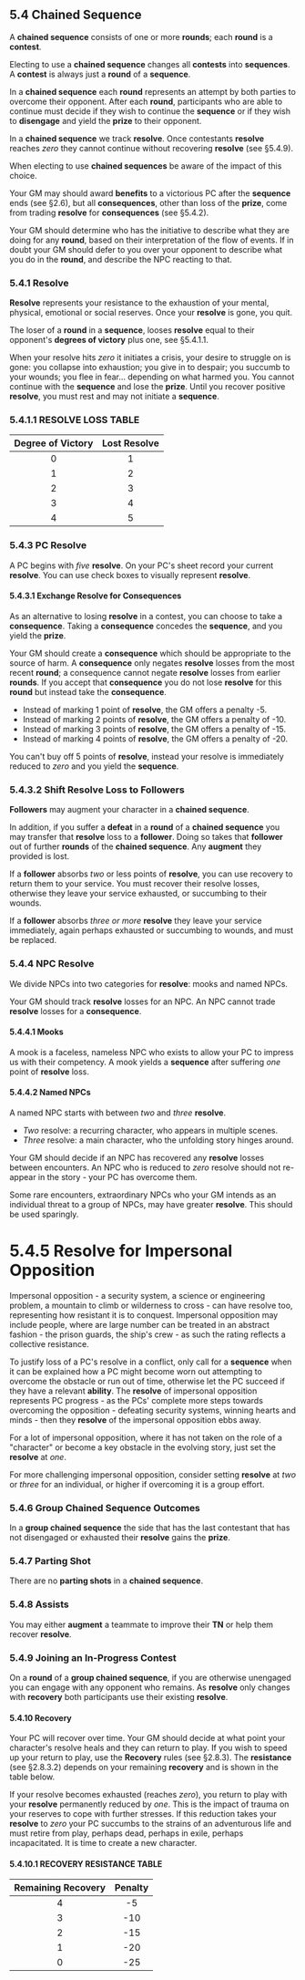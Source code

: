 ## 5.4 Chained Sequence

A **chained sequence** consists of one or more **rounds**; each **round** is a **contest**.

Electing to use a **chained sequence** changes all **contests** into **sequences**. A **contest** is always just a **round** of a **sequence**.

In a **chained sequence** each **round** represents an attempt by both parties to overcome their opponent. After each **round**, participants who are able to continue must decide if they wish to continue the **sequence** or if they wish to **disengage** and yield the **prize** to their opponent.

In a **chained sequence** we track **resolve**. Once contestants **resolve** reaches *zero* they cannot continue without recovering **resolve** (see §5.4.9).

When electing to use **chained sequences** be aware of the impact of this choice.

Your GM may should award **benefits** to a victorious PC after the **sequence** ends (see §2.6), but all **consequences**, other than loss of the **prize**, come from trading **resolve** for **consequences** (see §5.4.2).

Your GM should determine who has the initiative to describe what they are doing for any **round**, based on their interpretation of the flow of events. If in doubt your GM should defer to you over your opponent to describe what you do in the **round**, and describe the NPC reacting to that.

### 5.4.1 Resolve

**Resolve** represents your resistance to the exhaustion of your mental, physical, emotional or social reserves. Once your **resolve** is gone, you quit.

The loser of a **round** in a **sequence**, looses **resolve** equal to their opponent's **degrees of victory** plus one, see §5.4.1.1.

When your resolve hits *zero* it initiates a crisis, your desire to struggle on is gone: you collapse into exhaustion; you give in to despair; you succumb to your wounds; you flee in fear... depending on what harmed you. You cannot continue with the **sequence** and lose the **prize**. Until you recover positive **resolve**, you must rest and may not initiate a **sequence**.

### 5.4.1.1 RESOLVE LOSS TABLE

|Degree of Victory    |Lost Resolve    |
|:-------------------:|:--------------:|
|0|1|
|1|2|
|2|3|
|3|4|
|4|5|

### 5.4.3 PC Resolve

A PC begins with *five* **resolve**. On your PC's sheet record your current **resolve**. You can use check boxes to visually represent **resolve**.

#### 5.4.3.1 Exchange Resolve for Consequences

As an alternative to losing **resolve** in a contest, you can choose to take a **consequence**. Taking a **consequence** concedes the **sequence**, and you yield the **prize**.

Your GM should create a **consequence** which should be appropriate to the source of harm. A **consequence** only negates **resolve** losses from the most recent **round**; a consequence cannot negate **resolve** losses from earlier **rounds**. If you accept that **consequence** you do not lose **resolve** for this **round** but instead take the **consequence**.

* Instead of marking 1 point of **resolve**, the GM offers a penalty -5.
* Instead of marking 2 points of **resolve**, the GM offers a penalty of -10.
* Instead of marking 3 points of **resolve**, the GM offers a penalty of -15.
* Instead of marking 4 points of **resolve**, the GM offers a penalty of -20.

You can't buy off 5 points of **resolve**, instead your resolve is immediately reduced to *zero* and you yield the **sequence**.

### 5.4.3.2 Shift Resolve Loss to Followers

**Followers** may augment your character in a **chained sequence**.

In addition, if you suffer a **defeat** in a **round** of a **chained sequence** you may transfer that **resolve** loss to a **follower**. Doing so takes that **follower** out of further **rounds** of the **chained sequence**. Any **augment** they provided is lost.

If a **follower** absorbs *two* or less points of **resolve**, you can use recovery to return them to your service. You must recover their resolve losses, otherwise they leave your service exhausted, or succumbing to their wounds.

If a **follower** absorbs *three or more* **resolve** they leave your service immediately, again perhaps exhausted or succumbing to wounds, and must be replaced.

### 5.4.4 NPC Resolve

We divide NPCs into two categories for **resolve**: mooks and named NPCs.

Your GM should track **resolve** losses for an NPC. An NPC cannot trade **resolve** losses for a **consequence**.

#### 5.4.4.1 Mooks

A mook is a faceless, nameless NPC who exists to allow your PC to impress us with their competency. A mook yields a **sequence** after suffering *one* point of **resolve** loss.

#### 5.4.4.2 Named NPCs

A named NPC starts with between *two* and *three* **resolve**.

* *Two* resolve: a recurring character, who appears in multiple scenes.
* *Three* resolve: a main character, who the unfolding story hinges around.

Your GM should decide if an NPC has recovered any **resolve** losses between encounters. An NPC who is reduced to *zero* resolve should not re-appear in the story - your PC has overcome them.

Some rare encounters, extraordinary NPCs who your GM intends as an individual threat to a group of NPCs, may have greater **resolve**. This should be used sparingly.

# 5.4.5 Resolve for Impersonal Opposition

Impersonal opposition - a security system, a science or engineering problem, a mountain to climb or wilderness to cross - can have resolve too, representing how resistant it is to conquest. Impersonal opposition may include people, where are large number can be treated in an abstract fashion - the prison guards, the ship's crew - as such the rating reflects a collective resistance.

To justify loss of a PC's resolve in a conflict, only call for a **sequence** when it can be explained how a PC might become worn out attempting to overcome the obstacle or run out of time, otherwise let the PC succeed if they have a relevant **ability**. The **resolve** of impersonal opposition represents PC progress - as the PCs' complete more steps towards overcoming the opposition - defeating security systems, winning hearts and minds - then they **resolve** of the impersonal opposition ebbs away.

For a lot of impersonal opposition, where it has not taken on the role of a "character" or become a key obstacle in the evolving story, just set the **resolve** at *one*.  

For more challenging impersonal opposition, consider setting **resolve** at *two* or *three* for an individual, or higher if overcoming it is a group effort.

### 5.4.6 Group Chained Sequence Outcomes

In a **group chained sequence** the side that has the last contestant that has not disengaged or exhausted their **resolve** gains the **prize**.

### 5.4.7 Parting Shot

There are no **parting shots** in a **chained sequence**.

### 5.4.8 Assists

You may either **augment** a teammate to improve their **TN** or help them recover **resolve**.

### 5.4.9  Joining an In-Progress Contest

On a **round** of a **group chained sequence**, if you are otherwise unengaged you can engage with any opponent who remains. As **resolve** only changes with **recovery** both participants use their existing **resolve**.

#### 5.4.10 Recovery

Your PC will recover over time. Your GM should decide at what point your character's resolve heals and they can return to play. If you wish to speed up your return to play, use the **Recovery** rules (see §2.8.3). The **resistance** (see §2.8.3.2) depends on your remaining **recovery** and is shown in the table below.

If your resolve becomes exhausted (reaches *zero*), you return to play with your **resolve** permanently reduced by *one*. This is the impact of trauma on your reserves to cope with further stresses. If this reduction takes your **resolve** to *zero* your PC succumbs to the strains of an adventurous life and must retire from play, perhaps dead, perhaps in exile, perhaps incapacitated. It is time to create a new character.

#### 5.4.10.1 RECOVERY RESISTANCE TABLE

|Remaining Recovery    |Penalty    |
|:--------------------:|:---------:|
|4|-5|
|3|-10|
|2|-15|
|1|-20|
|0|-25|

